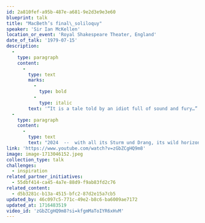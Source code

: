 ```yaml
---
id: 2a810fef-a95b-487e-a681-9e2d3e9e3e60
blueprint: talk
title: "MacBeth’s final\_soliloquy"
speaker: 'Sir Ian McKellen'
location_or_event: 'Royal Shakespeare Theater, England'
date_of_talk: '1979-07-15'
description:
  -
    type: paragraph
    content:
      -
        type: text
        marks:
          -
            type: bold
          -
            type: italic
        text: '“It is a tale told by an idiot full of sound and fury…”'
  -
    type: paragraph
    content:
      -
        type: text
        text: "2024  --  with all its Sturm und Drang, its wild horizons, its desperate entreaties to the best in us  --  seems a perfect moment to consider all our tomorrows, and do so with the pinpoint precision of Sir Ian McKellen as he instructs a workshop on MacBeth's final soliloquy at the Royal Shakespeare Company.\_"
link: 'https://www.youtube.com/watch?v=zGbZCgHQ9m8'
image: image-1713046152.jpeg
collection_type: talk
challenges:
  - inspiration
related_partner_initiatives:
  - 55dbf414-ca45-4a7e-88d9-f9ab83fd2c76
related_content:
  - d5b3281c-b13a-4515-bfc2-87d2e15a7cb5
updated_by: 46c097c5-771c-49e2-b8c6-ba6009ae7172
updated_at: 1716483519
video_id: 'zGbZCgHQ9m8?si=kfgmMaToIYR6xHvM'
---
```

